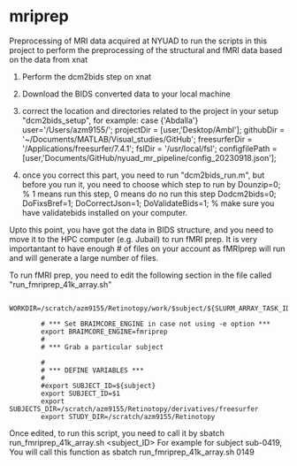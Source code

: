 # mriprep
Preprocessing of MRI data acquired at NYUAD
to run the scripts in this project to perform the preprocessing of the structural and fMRI data based on the data from xnat 
1. Perform the dcm2bids step on xnat
2. Download the BIDS converted data to your local machine
3. correct the location and directories related to the project in your setup "dcm2bids_setup",
   for example:
   case {'Abdalla'}
    user='/Users/azm9155/';
    projectDir = [user,'Desktop/Ambl'];
    githubDir = '~/Documents/MATLAB/Visual_studies/GitHub';
    freesurferDir = '/Applications/freesurfer/7.4.1';
    fslDir = '/usr/local/fsl';
    configfilePath = [user,'Documents/GitHub/nyuad_mr_pipeline/config_20230918.json'];

4. once you correct this part, you need to run "dcm2bids_run.m", but before you run it, you need to choose which step to run by
    Dounzip=0; % 1 means run this step, 0 means do no run this step
    Dodcm2bids=0;
    DoFixsBref=1;
    DoCorrectJson=1;
    DoValidateBids=1; % make sure you have validatebids installed on your computer. 

Upto this point, you have got the data in BIDS structure, and you need to move it to the HPC computer (e.g. Jubail) to run fMRI prep. 
It is very importantant to have enough # of files on your account as fMRIprep will run and will generate a large number of files. 

To run fMRI prep, you need to edit the following section in the file called "run_fmriprep_41k_array.sh"

            WORKDIR=/scratch/azm9155/Retinotopy/work/$subject/${SLURM_ARRAY_TASK_ID}
            
            # *** Set BRAIMCORE_ENGINE in case not using -e option ***
            export BRAIMCORE_ENGINE=fmriprep
            #
            # *** Grab a particular subject
            
            #
            # *** DEFINE VARIABLES ***
            #
            #export SUBJECT_ID=${subject}
            export SUBJECT_ID=$1
            export SUBJECTS_DIR=/scratch/azm9155/Retinotopy/derivatives/freesurfer
            export STUDY_DIR=/scratch/azm9155/Retinotopy

Once edited, to run this script, you need to call it by 
sbatch run_fmriprep_41k_array.sh <subject_ID>
For example for subject sub-0419, You will call this function as 
sbatch run_fmriprep_41k_array.sh 0149
